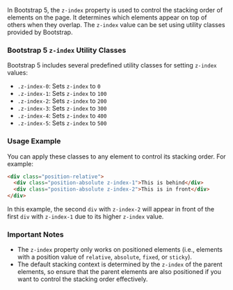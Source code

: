 In Bootstrap 5, the `z-index` property is used to control the stacking order of elements on the page. It determines which elements appear on top of others when they overlap. The `z-index` value can be set using utility classes provided by Bootstrap.

### Bootstrap 5 `z-index` Utility Classes

Bootstrap 5 includes several predefined utility classes for setting `z-index` values:

- `.z-index-0`: Sets `z-index` to `0`
- `.z-index-1`: Sets `z-index` to `100`
- `.z-index-2`: Sets `z-index` to `200`
- `.z-index-3`: Sets `z-index` to `300`
- `.z-index-4`: Sets `z-index` to `400`
- `.z-index-5`: Sets `z-index` to `500`

### Usage Example

You can apply these classes to any element to control its stacking order. For example:

```html
<div class="position-relative">
  <div class="position-absolute z-index-1">This is behind</div>
  <div class="position-absolute z-index-2">This is in front</div>
</div>
```

In this example, the second `div` with `z-index-2` will appear in front of the first `div` with `z-index-1` due to its higher `z-index` value.

### Important Notes

- The `z-index` property only works on positioned elements (i.e., elements with a position value of `relative`, `absolute`, `fixed`, or `sticky`).
- The default stacking context is determined by the `z-index` of the parent elements, so ensure that the parent elements are also positioned if you want to control the stacking order effectively.